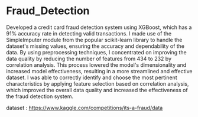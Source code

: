 # Fraud_Detection

Developed a credit card fraud detection system using XGBoost, which has a 91% accuracy rate in detecting valid transactions. I made use of the SimpleImputer module from the popular scikit-learn library to handle the dataset's missing values, ensuring the accuracy and dependability of the data. By using preprocessing techniques, I concentrated on improving the data quality by reducing the number of features from 434 to 232 by correlation analysis. This process lowered the model's dimensionality and increased model effectiveness, resulting in a more streamlined and effective dataset. I was able to correctly identify and choose the most pertinent characteristics by applying feature selection based on correlation analysis, which improved the overall data quality and increased the effectiveness of the fraud detection system.

dataset : https://www.kaggle.com/competitions/its-a-fraud/data
